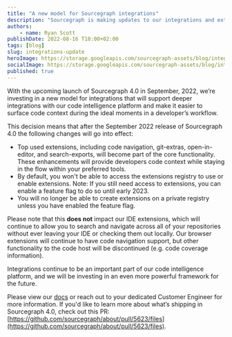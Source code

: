 ```yaml
---
title: "A new model for Sourcegraph integrations" 
description: "Sourcegraph is making updates to our integrations and extensions with the upcoming September release of Sourcegraph 4.0." 
authors:
    - name: Ryan Scott
publishDate: 2022-08-16 T18:00+02:00
tags: [blog]
slug: integrations-update
heroImage: https://storage.googleapis.com/sourcegraph-assets/blog/integrations-update/integrations-update-hero.png
socialImage: https://storage.googleapis.com/sourcegraph-assets/blog/integrations-update/integrations-update-social.png
published: true
---
```


With the upcoming launch of Sourcegraph 4.0 in September, 2022, we’re investing in a new model for integrations that will support deeper integrations with our code intelligence platform and make it easier to surface code context during the ideal moments in a developer’s workflow. 

This decision means that after the September 2022 release of Sourcegraph 4.0 the following changes will go into effect: 

* Top used extensions, including code navigation, git-extras, open-in-editor, and search-exports, will become part of the core functionality. These enhancements will provide developers code context while staying in the flow within your preferred tools. 
* By default, you won't be able to access the extensions registry to use or enable extensions. Note: If you still need access to extensions, you can enable a feature flag to do so until early 2023.
* You will no longer be able to create extensions on a private registry unless you have enabled the feature flag.

Please note that this **does not** impact our IDE extensions, which will continue to allow you to search and navigate across all of your repositories without ever leaving your IDE or checking them out locally. Our browser extensions will continue to have code navigation support, but other functionality to the code host will be discontinued (e.g. code coverage information).

Integrations continue to be an important part of our code intelligence platform, and we will be investing in an even more powerful framework for the future. 

Please view our [docs](https://docs.sourcegraph.com/extensions) or reach out to your dedicated Customer Engineer for more information. If you'd like to learn more about what’s shipping in Sourcegraph 4.0, check out this PR: [https://github.com/sourcegraph/about/pull/5623/files](https://github.com/sourcegraph/about/pull/5623/files). 
